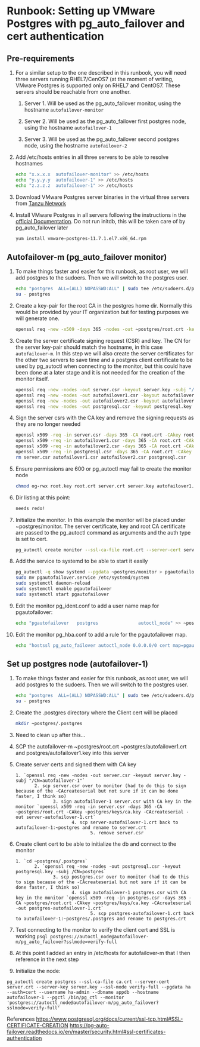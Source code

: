 # Runbook: Setting up VMware Postgres with pg_auto_failover and cert authentication

## Pre-requirements

1. For a similar setup to the one described in this runbook, you will need three servers running RHEL7/CenOS7 (at the moment of writing, VMware Postgres is supported only on RHEL7 and CentOS7. These servers should be reachable from one another.

   1. Server 1. Will be used as the pg_auto_failover monitor, using the hostname `autofailover-monitor`

     1. Server 2. Will be used as the pg_auto_failover first postgres node, using the hostname `autofailover-1`
     2. Server 3. Will be used as the pg_auto_failover second postgres node, using the hostname `autofailover-2`

  2. Add /etc/hosts entries in all three servers to be able to resolve hostnames

     ```bash
     echo "x.x.x.x  autofailover-monitor" >> /etc/hosts
     echo "y.y.y.y  autofailover-1" >> /etc/hosts
     echo "z.z.z.z  autofailover-1" >> /etc/hosts
     ```

3. Download VMware Postgres server binaries in the virtual three servers from [Tanzu Network](https://network.pivotal.io/products/pivotal-postgres/#/releases/884740)

4. Install VMware Postgres in all servers following the instructions in the [official Documentation](https://postgres.docs.pivotal.io/13-3/installing.html). Do not run initdb, this will be taken care of by pg_auto_failover later

   ```bash
   yum install vmware-postgres-11.7.1.el7.x86_64.rpm
   ```

## Autofailover-m (pg_auto_failover monitor)

  1. To make things faster and easier for this runbook, as root user, we will add postgres to the sudoers. Then we will switch to the postgres user.

     ```bash
     echo "postgres  ALL=(ALL) NOPASSWD:ALL" | sudo tee /etc/sudoers.d/postgres
     su - postgres
     ```

  2. Create a key-pair for the root CA in the postgres home dir. Normally this would be provided by your IT organization but for testing purposes we will generate one.

     ```bash
     openssl req -new -x509 -days 365 -nodes -out ~postgres/root.crt -keyout ~postgres/root.key -subj "/CN=root-ca"
     ```

  3. Create the server certificate signing request (CSR) and key. The CN for the server key-pair should match the hostname, in this case `autofailover-m`. In this step we will also create the server certificates for the other two servers to save time and a postgres client certificate to be used by pg_autoctl when connecting to the monitor, but this could have been done at a later stage and it is not needed for the creation of the monitor itself. 

     ```bash
     openssl req -new -nodes -out server.csr -keyout server.key -subj "/CN=autofailover-m"
     openssl req -new -nodes -out autofailover1.csr -keyout autofailover1.key -subj "/CN=autofailover-1"
     openssl req -new -nodes -out autofailover2.csr -keyout autofailover2.key -subj "/CN=autofailover-2"
     openssl req -new -nodes -out postgresql.csr -keyout postgresql.key -subj "/CN=postgres"
     ```

  4. Sign the server csrs with the CA key and remove the signing requests as they are no longer needed

     ```bash
     openssl x509 -req -in server.csr -days 365 -CA root.crt -CAkey root.key -CAcreateserial -out server.crt
     openssl x509 -req -in autofailover1.csr -days 365 -CA root.crt -CAkey root.key -CAcreateserial -out autofailover1.crt
     openssl x509 -req -in autofailover2.csr -days 365 -CA root.crt -CAkey root.key -CAcreateserial -out autofailover1.crt
     openssl x509 -req -in postgresql.csr -days 365 -CA root.crt -CAkey root.key -CAcreateserial -out postgresql.crt
     rm server.csr autofailover1.csr autofailover2.csr postgresql.csr
     ```

  5. Ensure permissions are 600 or pg_autoctl may fail to create the monitor node

     ```bash
     chmod og-rwx root.key root.crt server.crt server.key autofailover1.crt autofailover1.key autofailover2.crt autofailover2.key postgresql.crt postgres.key
     ```

  6. Dir listing at this point:

     ```bash
     needs redo!
     ```

  7. Initialize the monitor. In this example the monitor will be placed under ~postgres/monitor. The server certificate, key and root CA certificate are passed to the pg_autoctl command as arguments and the auth type is set to cert.

     ```bash
     pg_autoctl create monitor --ssl-ca-file root.crt --server-cert server.crt --server-key server.key --auth=cert --pgdata ~postgres/monitor --ssl-mode verify-full
     ```

  4. Add the service to systemd to be able to start it easily

     ```bash
     pg_autoctl -q show systemd --pgdata ~postgres/monitor > pgautofailover.service
     sudo mv pgautofailover.service /etc/systemd/system
     sudo systemctl daemon-reload
     sudo systemctl enable pgautofailover
     sudo systemctl start pgautofailover
     ```

  5. Edit the monitor pg_ident.conf to add a user name map for pgautofailover:

     ```bash
     echo "pgautofailover   postgres               autoctl_node" >> ~postgres/monitor/pg_ident.conf
     ```

  6. Edit the monitor pg_hba.conf to add a rule for the pgautofailover map.

     ```bash
     echo "hostssl pg_auto_failover autoctl_node 0.0.0.0/0 cert map=pgautofailover" >> ~postgres/monitor/pg_hba.conf
     ```

## Set up postgres node (autofailover-1)

  1. To make things faster and easier for this runbook, as root user, we will add postgres to the sudoers. Then we will switch to the postgres user.

     ```bash
     echo "postgres  ALL=(ALL) NOPASSWD:ALL" | sudo tee /etc/sudoers.d/postgres
     su - postgres
     ```

  2. Create the .postgres directory where the Client cert will be placed

     ````bash
     mkdir ~postgres/.postgres
     ````

  3. Need to clean up after this...

  4. SCP the autofailover-m ~postgres/root.crt ~postgres/autofailover1.crt and postgres/autofailover1.key into this server

  5. Create server certs and signed them with CA key

         1. `openssl req -new -nodes -out server.csr -keyout server.key -subj "/CN=autofailover-1"`
                2. scp server.csr over to monitor (had to do this to sign because of the -CAcreateserial but not sure if it can be done faster, I think so)
                       3. sign autofailover-1 server.csr with CA key in the monitor `openssl x509 -req -in server.csr -days 365 -CA ~postgres/root.crt -CAkey ~postgres/keys/ca.key -CAcreateserial -out server-autofailover-1.crt`
                              4. scp server-autofailover-1.crt back to autofailover-1:~postgres and rename to server.crt
                                     5. remove server.csr

  6. Create client cert to be able to initialize the db and connect to the monitor

         1. `cd ~postgres/.postgres`
                2. `openssl req -new -nodes -out postgresql.csr -keyout postgresql.key -subj /CN=postgres`
                       3. scp postgres.csr over to monitor (had to do this to sign because of the -CAcreateserial but not sure if it can be done faster, I think so)
                              4. sign autofailover-1 postgres.csr with CA key in the monitor `openssl x509 -req -in postgres.csr -days 365 -CA ~postgres/root.crt -CAkey ~postgres/keys/ca.key -CAcreateserial -out postgres-autofailover-1.crt`
                                     5. scp postgres-autofailover-1.crt back to autofailover-1:~postgres/.postgres and rename to postgres.crt

  7. Test connecting to the monitor to verify the client cert and SSL is working
     `psql postgres://autoctl_node@autofailover-m/pg_auto_failover?sslmode=verify-full`

  8. At this point I added an entry in /etc/hosts for autofailover-m that I then reference in the next step

  9. Initialize the node:

    pg_autoctl create postgres --ssl-ca-file ca.crt --server-cert server.crt --server-key server.key --ssl-mode verify-full --pgdata ha --auth=cert --username ha-admin --dbname appdb --hostname autofailover-1 --pgctl /bin/pg_ctl --monitor 'postgres://autoctl_node@autofailover-m/pg_auto_failover?sslmode=verify-full'

  References
  https://www.postgresql.org/docs/current/ssl-tcp.html#SSL-CERTIFICATE-CREATION
  https://pg-auto-failover.readthedocs.io/en/master/security.html#ssl-certificates-authentication  
